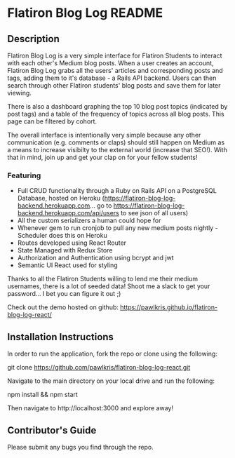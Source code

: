 # Flatiron Blog Log README

## Description
Flatiron Blog Log is a very simple interface for Flatiron Students to interact with each other's Medium blog posts. When a user creates an account, Flatiron Blog Log grabs all the users' articles and corresponding posts and tags, adding them to it's database - a Rails API backend. Users can then search through other Flatiron students' blog posts and save them for later viewing.

There is also a dashboard graphing the top 10 blog post topics (indicated by post tags) and a table of the frequency of topics across all blog posts. This page can be filtered by cohort.

The overall interface is intentionally very simple because any other communication (e.g. comments or claps) should still happen on Medium as a means to increase visibilty to the external world (increase that SEO!). With that in mind, join up and get your clap on for your fellow students!

### Featuring
* Full CRUD functionality through a Ruby on Rails API on a PostgreSQL Database, hosted on Heroku (https://flatiron-blog-log-backend.herokuapp.com... go to https://flatiron-blog-log-backend.herokuapp.com/api/users to see json of all users)
* All the custom serializers a human could hope for
* Whenever gem to run cronjob to pull any new medium posts nightly - Scheduler does this on Heroku 
* Routes developed using React Router
* State Managed with Redux Store
* Authorization and Authentication using bcrypt and jwt
* Semantic UI React used for styling

Thanks to all the Flatiron Students willing to lend me their medium usernames, there is a lot of seeded data! Shoot me a slack to get your password... I bet you can figure it out ;)

Check out the demo hosted on github: https://pawlkris.github.io/flatiron-blog-log-react/

## Installation Instructions
In order to run the application, fork the repo or clone using the following:

git clone https://github.com/pawlkris/flatiron-blog-log-react.git

Navigate to the main directory on your local drive and run the following:

npm install && npm start

Then navigate to http://localhost:3000 and explore away!

## Contributor's Guide
Please submit any bugs you find through the repo.

